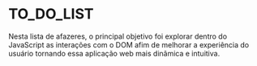 # TO_DO_LIST
 
Nesta lista de afazeres, o principal objetivo foi explorar dentro do JavaScript as interações com o DOM afim de melhorar a experiência do usuário tornando essa aplicação web mais dinâmica e intuitiva.
